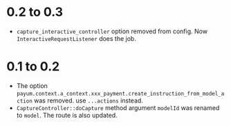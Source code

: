 0.2 to 0.3
==========

* `capture_interactive_controller` option removed from config. Now `InteractiveRequestListener` does the job.

0.1 to 0.2
==========

* The option `payum.context.a_context.xxx_payment.create_instruction_from_model_action` was removed. use `...actions` instead.
* `CaptureController::doCapture` method argument `modelId` was renamed to `model`. The route is also updated.